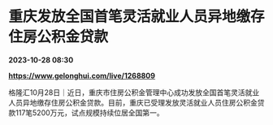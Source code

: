 # 重庆发放全国首笔灵活就业人员异地缴存住房公积金贷款

**2023-10-28 08:30**

**https://www.gelonghui.com/live/1268809**

格隆汇10月28日｜近日，重庆市住房公积金管理中心成功发放全国首笔灵活就业人员异地缴存住房公积金贷款。目前，重庆已受理发放灵活就业人员住房公积金贷款117笔5200万元，试点规模持续位居全国第一。
